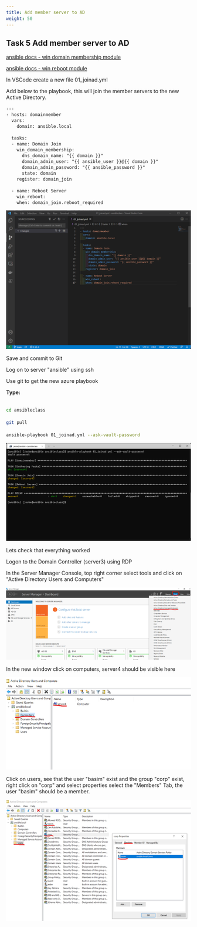```yaml
---
title: Add member server to AD
weight: 50
---
```


## Task 5 Add member server to AD

[ansible docs - win domain membership module](https://docs.ansible.com/ansible/latest/collections/ansible/windows/win_domain_membership_module.html)

[ansible docs - win reboot module](https://docs.ansible.com/ansible/latest/collections/ansible/windows/win_reboot_module.html)

In VSCode create a new file 01_joinad.yml

Add below to the playbook, this will join the member servers to the new Active Directory.

```ansible
---
- hosts: domainmember
  vars:
    domain: ansible.local

  tasks:
  - name: Domain Join
    win_domain_membership:
      dns_domain_name: "{{ domain }}"
      domain_admin_user: "{{ ansible_user }}@{{ domain }}"
      domain_admin_password: "{{ ansible_password }}"
      state: domain
    register: domain_join

  - name: Reboot Server
    win_reboot:
    when: domain_join.reboot_required

```

![Alt text](images/09_joinad.png?raw=true "join ad")

Save and commit to Git

Log on to server "ansible" using ssh

Use git to get the new azure playbook

**Type:**

```bash

cd ansibleclass

git pull

ansible-playbook 01_joinad.yml --ask-vault-password

```

![Alt text](images/10_joinad_run.png?raw=true "join ad playbook run")

Lets check that everything worked

Logon to the Domain Controller (server3) using RDP

In the Server Manager Console, top right corner select tools and click on "Active Directory Users and Computers"

![Alt text](images/11_open_ad_users.png?raw=true "Open Active Directory Users and Computers")

In the new window click on computers, server4 should be visible here

![Alt text](images/12_computers.png?raw=true "Show Computers")

Click on users, see that the user "basim" exist and the group "corp" exist, right click on "corp" and select properties select the "Members" Tab, the user "basim" should be a member.

![Alt text](images/13_grpanduser.png?raw=true "Show Users")
